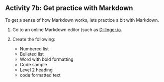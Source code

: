 ## <i class="fa fa-user-circle"></i> Activity 7b: Get practice with Markdown

To get a sense of how Markdown works, lets practice a bit with Markdown.

1.  Go to an online Markdown editor (such as [Dillinger.io](https://dillinger.io/).
2.  Create the following:

    * Numbered list
    * Bulleted list
    * Word with bold formatting
    * Code sample
    * Level 2 heading
    * code formatted text
